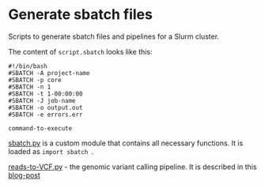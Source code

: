 #  Generate sbatch files

Scripts to generate sbatch files and pipelines for a Slurm cluster.

The content of `script.sbatch` looks like this:
```
#!/bin/bash
#SBATCH -A project-name
#SBATCH -p core
#SBATCH -n 1
#SBATCH -t 1-00:00:00
#SBATCH -J job-name
#SBATCH -o output.out
#SBATCH -e errors.err

command-to-execute
```

[sbatch.py](sbatch.py) is a custom module that contains all necessary functions. It is loaded as `import sbatch `.

[reads-to-VCF.py](reads-to-VCF.py) - the genomic variant calling pipeline. It is described in this [blog-post](http://evodify.com/genomic-variant-calling-pipeline/)
